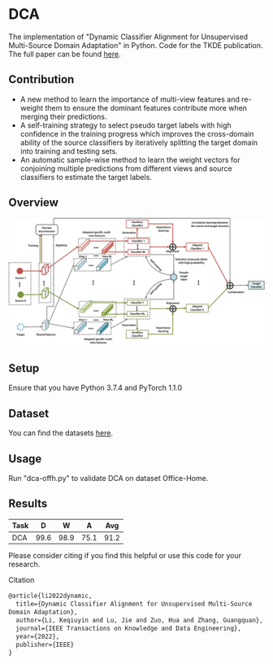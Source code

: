 # DCA
The implementation of "Dynamic Classifier Alignment for Unsupervised Multi-Source Domain Adaptation" in Python. 
Code for the TKDE publication. The full paper can be found [here](https://doi.org/10.1109/TKDE.2022.3144423). 

## Contribution

- A new method to learn the importance of multi-view features and re-weight them to ensure the dominant features contribute more when merging their predictions.
- A self-training strategy to select pseudo target labels with high confidence in the training progress which improves the cross-domain ability of the source classifiers by iteratively splitting the target
domain into training and testing sets.
- An automatic sample-wise method to learn the weight vectors for conjoining multiple predictions from different views and source classifiers to estimate the target labels.

## Overview
![Framework](https://github.com/AAII-DeSI/transfer-learning-el3518/blob/main/TKDE-2022-DCA/image/flowchart-0.jpg)

## Setup
Ensure that you have Python 3.7.4 and PyTorch 1.1.0

## Dataset
You can find the datasets [here](https://github.com/jindongwang/transferlearning/tree/master/data).

## Usage
Run "dca-offh.py" to validate DCA on dataset Office-Home. 

## Results

| Task  | D | W  | A | Avg  | 
| ---- | ---- | ---- | ---- | ---- |
| DCA  | 99.6  | 98.9  | 75.1 | 91.2 |


Please consider citing if you find this helpful or use this code for your research.

Citation
```
@article{li2022dynamic,
  title={Dynamic Classifier Alignment for Unsupervised Multi-Source Domain Adaptation},
  author={Li, Keqiuyin and Lu, Jie and Zuo, Hua and Zhang, Guangquan},
  journal={IEEE Transactions on Knowledge and Data Engineering},
  year={2022},
  publisher={IEEE}
}
